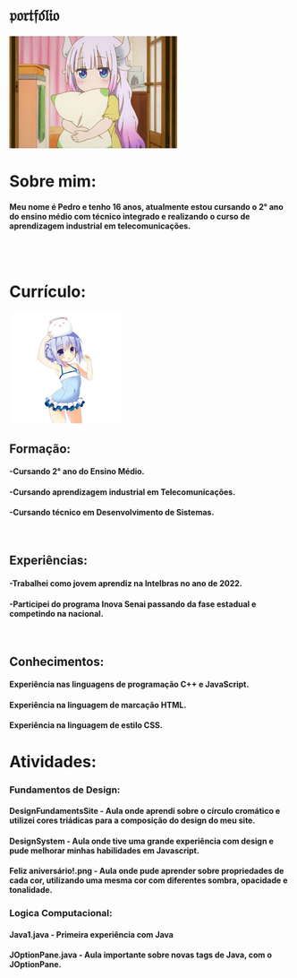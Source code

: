 #  𝔭𝔬𝔯𝔱𝔣𝔬́𝔩𝔦𝔬 

<img src="Imagens/lolizin(3).png"> 
<br>

# Sobre mim:

#### Meu nome é Pedro e tenho 16 anos, atualmente estou cursando o 2° ano do ensino médio com técnico integrado e realizando o curso de aprendizagem industrial em telecomunicações. 

<br>
<br>

# Currículo:
<img src="Imagens/lolizin_2.png"> 

## Formação:
#### -Cursando 2° ano do Ensino Médio.
#### -Cursando aprendizagem industrial em Telecomunicações.
#### -Cursando técnico em Desenvolvimento de Sistemas.
<br>

## Experiências:
#### -Trabalhei como jovem aprendiz na Intelbras no ano de 2022.
#### -Participei do programa Inova Senai passando da fase estadual e competindo na nacional.
<br>

## Conhecimentos:
#### Experiência nas linguagens de programação C++ e JavaScript.
#### Experiência na linguagem de marcação HTML.
#### Experiência na linguagem de estilo CSS.

# Atividades:
### Fundamentos de Design:
#### DesignFundamentsSite - Aula onde aprendi sobre o círculo cromático e utilizei cores triádicas para a composição do design do meu site.
#### DesignSystem - Aula onde tive uma grande experiência com design e pude melhorar minhas habilidades em Javascript.
#### Feliz aniversário!.png - Aula onde pude aprender sobre propriedades de cada cor, utilizando uma mesma cor com diferentes sombra, opacidade e tonalidade.

### Logica Computacional:
#### Java1.java - Primeira experiência com Java
#### JOptionPane.java - Aula importante sobre novas tags de Java, com o JOptionPane.
